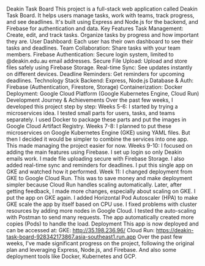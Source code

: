 Deakin Task Board
This project is a full-stack web application called Deakin Task Board. It helps users manage tasks, work with teams, track progress, and see deadlines. It's built using Express and Node.js for the backend, and Firebase for authentication and data.
Key Features
Task Management: Create, edit, and track tasks. Organize tasks by progress and how important they are.
User Dashboard: Each user has their own dashboard to see their tasks and deadlines.
Team Collaboration: Share tasks with your team members.
Firebase Authentication: Secure login system, limited to @deakin.edu.au email addresses.
Secure File Upload: Upload and store files safely using Firebase Storage.
Real-time Sync: See updates instantly on different devices.
Deadline Reminders: Get reminders for upcoming deadlines.
Technology Stack
Backend: Express, Node.js
Database & Auth: Firebase (Authentication, Firestore, Storage)
Containerization: Docker
Deployment: Google Cloud Platform (Google Kubernetes Engine, Cloud Run)
Development Journey & Achievements
Over the past few weeks, I developed this project step by step:
Weeks 5-6: I started by trying a microservices idea. I tested small parts for users, tasks, and teams separately. I used Docker to package these parts and put the images in Google Cloud Artifact Registry.
Weeks 7-8: I planned to put these microservices on Google Kubernetes Engine (GKE) using YAML files. But then I decided it would be simpler to combine the services into one app. This made managing the project easier for now.
Weeks 9-10: I focused on adding the main features using Firebase. I set up login so only Deakin emails work. I made file uploading secure with Firebase Storage. I also added real-time sync and reminders for deadlines. I put this single app on GKE and watched how it performed.
Week 11: I changed deployment from GKE to Google Cloud Run. This was to save money and make deployment simpler because Cloud Run handles scaling automatically.
Later, after getting feedback, I made more changes, especially about scaling on GKE.
I put the app on GKE again.
I added Horizontal Pod Autoscaler (HPA) to make GKE scale the app by itself based on CPU use.
I fixed problems with cluster resources by adding more nodes in Google Cloud.
I tested the auto-scaling with Postman to send many requests. The app automatically created more copies (Pods) to handle the load.
Deployment
This app is now deployed and can be accessed at:
GKE: http://35.198.236.96/
Cloud Run: https://deakin-task-board-928342173867.asia-southeast1.run.app
Over the past few weeks, I've made significant progress on the project, following the original plan and leveraging Express, Node.js, and Firebase. And also some deployment tools like Docker, Kubernetes and GCP.
